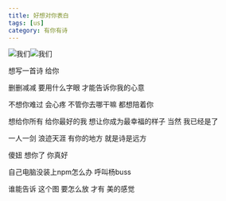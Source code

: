 ```yaml
---
title: 好想对你表白
tags: [us]
category: 有你有诗
---
```

![我们](/images/us/20161212_zhunantingzi.jpg)![我们](/images/us/20161212_zhunantingzi1.jpg)

想写一首诗
给你

删删减减
要用什么字眼
才能告诉你我的心意

不想你难过
会心疼
不管你去哪干嘛
都想陪着你

想给你所有
给你最好的我
想让你成为最幸福的样子
当然
我已经是了

一人一剑
浪迹天涯
有你的地方
就是诗是远方

傻妞
想你了
你真好

自己电脑没装上npm怎么办
呼叫杨buss

谁能告诉
这个图
要怎么放
才有
美的感觉

